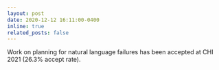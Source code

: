 ```yaml
---
layout: post
date: 2020-12-12 16:11:00-0400
inline: true
related_posts: false
---
```


Work on planning for natural language failures has been accepted at CHI 2021 (26.3% accept rate).

